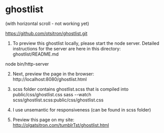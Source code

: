 # ghostlist
(with horizontal scroll - not working yet)

https://github.com/otsitron/ghostlist.git

1. To preview this ghostlist locally, please start the node server. 
Detailed instructions for the server are here in this directory: ghostlist/README.md

node bin/http-server

2. Next, preview the page in the browser:
http://localhost:8080/ghostlist.html

3. scss folder contains ghostlist.scss that is compiled into public/css/ghostlist.css 
sass --watch scss/ghostlist.scss:public/css/ghostlist.css

4. I use unsemantic for responsiveness (can be found in scss folder)

5. Preview this page on my site:
http://olgatsitron.com/tumblrTst/ghostlist.html